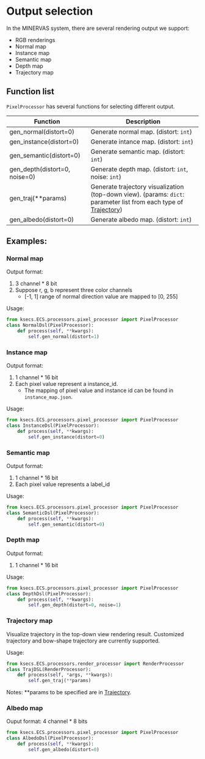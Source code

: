 # Output selection
In the MINERVAS system, there are several rendering output we support: 
* RGB renderings 
* Normal map 
* Instance map 
* Semantic map
* Depth map
* Trajectory map
<!-- * Image based operation like noise  -->
<!-- * distortion, structure visualization are also supported. -->

<!-- What is the default output if PixelProcessor is not specified?  -->

<!-- <span style="color:blue">*Comments:* Argument list and description of each funtion should be added.</span> -->

## Function list
`PixelProcessor` has several functions for selecting different output.

|Function|Description|
|---|---|
|gen_normal(distort=0)|Generate normal map. (distort: `int`)|
|gen_instance(distort=0)|Generate intance map. (distort: `int`) |
|gen_semantic(distort=0)| Generate semantic map. (distort: `int`)|
|gen_depth(distort=0, noise=0)|Generate depth map. (distort: `int`, noise: `int`)|
|gen_traj(**params)|Generate trajectory visualization (top-down view). (params: `dict`: parameter list from each type of [Trajectory](dsl/../../trajectory.md))|
|gen_albedo(distort=0)|Generate albedo map. (distort: `int`)|

<!-- <span style="color:blue">*Comments:* Differences between `RenderProcessor` and `PixelProcessor`.</span> -->
## Examples:
### Normal map

Output format:
1. 3 channel * 8 bit
2. Suppose r, g, b represent three color channels
   * [-1, 1] range of normal direction value are mapped to [0, 255]


Usage:

```python
from ksecs.ECS.processors.pixel_processor import PixelProcessor
class NormalDsl(PixelProcessor):
    def process(self, **kwargs):
        self.gen_normal(distort=1)
```


### Instance map

Output format:
1. 1 channel * 16 bit
2. Each pixel value represent a instance_id.
    * The mapping of pixel value and instance id can be found in `instance_map.json`.

Usage:
```python
from ksecs.ECS.processors.pixel_processor import PixelProcessor
class InstanceDsl(PixelProcessor):
    def process(self, **kwargs):
        self.gen_instance(distort=0)
```

<!-- Notes: -->
<!-- <span style="color:blue">*Comments:* TODO.</span> -->
<!-- 1. normal_threshold: -->
<!-- 2. merge_bias -->


### Semantic map

Output format:
1. 1 channel * 16 bit
2. Each pixel value represents a label_id

Usage:
```python
from ksecs.ECS.processors.pixel_processor import PixelProcessor
class SemanticDsl(PixelProcessor):
    def process(self, **kwargs):
        self.gen_semantic(distort=0)
```

<!-- Notes: -->
<!-- <span style="color:blue">*Comments:* TODO.</span> -->
<!-- 1. normal_threshold: -->

### Depth map

Output format:
1. 1 channel * 16 bit

Usage:
```python
from ksecs.ECS.processors.pixel_processor import PixelProcessor
class DepthDsl(PixelProcessor):
    def process(self, **kwargs):
        self.gen_depth(distort=0, noise=1)
```

### Trajectory map
Visualize trajectory in the top-down view rendering result. Customized trajectory and bow-shape trajectory are currently supported.

Usage:
```python
from ksecs.ECS.processors.render_processor import RenderProcessor
class TrajDSL(RenderProcessor):
    def process(self, *args, **kwargs):
        self.gen_traj(**params)
```

Notes:
**params to be specified are in [Trajectory](./dsl/../../trajectory.md).
<!-- 1. type: int. Select trajectory type.
    * 0: (DEFINED) Customized trajectory
    * 1: (COVERAGE) Bow-shape trajectory
    * 2: (RANDOM) Random trajectory -->

<!-- <span style="color:blue">*Comments:* More parameters?.</span> -->

### Albedo map

Ouput format:
4 channel * 8 bits

```python
from ksecs.ECS.processors.pixel_processor import PixelProcessor
class AlbedoDsl(PixelProcessor):
    def process(self, **kwargs):
        self.gen_albedo(distort=0)
```